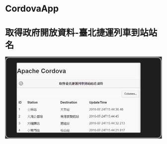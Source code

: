 # CordovaApp
<h1>取得政府開放資料-臺北捷運列車到站站名</h1>

![image](https://raw.githubusercontent.com/kent42ilink/CordovaApp/master/CordovaApp/img/2016-07-24_160824.png)

